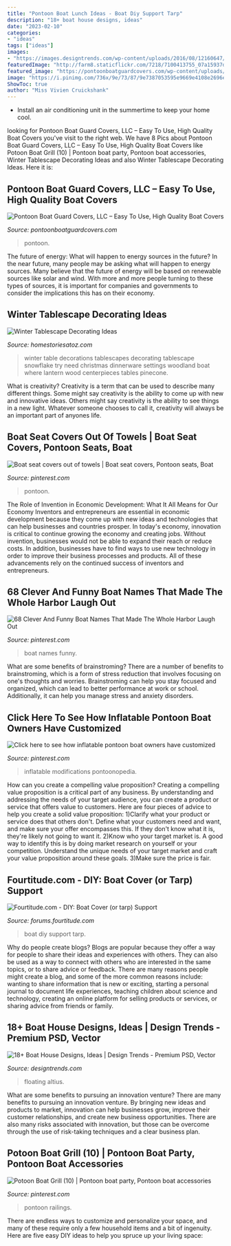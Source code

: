 ```yaml
---
title: "Pontoon Boat Lunch Ideas - Boat Diy Support Tarp"
description: "18+ boat house designs, ideas"
date: "2023-02-10"
categories:
- "ideas"
tags: ["ideas"]
images:
- "https://images.designtrends.com/wp-content/uploads/2016/08/12160647/Floating-Boat-House-Design.jpg"
featuredImage: "http://farm8.staticflickr.com/7218/7100413755_07a15937d4_b.jpg"
featured_image: "https://pontoonboatguardcovers.com/wp-content/uploads/2020/09/easy-to-use-boat-guard-cover-marietta-2-1024x575.jpg"
image: "https://i.pinimg.com/736x/9e/73/87/9e7387053595e9669e4108e2696e2e33.jpg"
ShowToc: true
author: "Miss Vivien Cruickshank"
---
```



- Install an air conditioning unit in the summertime to keep your home cool.

	

		
looking for Pontoon Boat Guard Covers, LLC – Easy To Use, High Quality Boat Covers you've visit to the right web. We have 8 Pics about Pontoon Boat Guard Covers, LLC – Easy To Use, High Quality Boat Covers like Potoon Boat Grill (10) | Pontoon boat party, Pontoon boat accessories, Winter Tablescape Decorating Ideas and also Winter Tablescape Decorating Ideas. Here it is:
		
    
## Pontoon Boat Guard Covers, LLC – Easy To Use, High Quality Boat Covers

<img loading=lazy src="https://pontoonboatguardcovers.com/wp-content/uploads/2020/09/easy-to-use-boat-guard-cover-marietta-2-1024x575.jpg" onerror="this.onerror=null;this.src='https://tse3.mm.bing.net/th?id=OIP.2uvDx4PwtNKxoxzcNwLVUQHaEK&amp;pid=15.1';" alt="Pontoon Boat Guard Covers, LLC – Easy To Use, High Quality Boat Covers">

_Source: pontoonboatguardcovers.com_

>pontoon. 

	

The future of energy: What will happen to energy sources in the future?
In the near future, many people may be asking what will happen to energy sources. Many believe that the future of energy will be based on renewable sources like solar and wind. With more and more people turning to these types of sources, it is important for companies and governments to consider the implications this has on their economy.

    
## Winter Tablescape Decorating Ideas

<img loading=lazy src="http://www.homestoriesatoz.com/wp-content/uploads/2016/01/winter-table-ideas-587x881.jpg" onerror="this.onerror=null;this.src='https://tse4.mm.bing.net/th?id=OIP.MPsysm_1jAusS3wQrAWyRgHaLH&amp;pid=15.1';" alt="Winter Tablescape Decorating Ideas">

_Source: homestoriesatoz.com_

>winter table decorations tablescapes decorating tablescape snowflake try need christmas dinnerware settings woodland boat where lantern wood centerpieces tables pinecone. 

	

What is creativity?
Creativity is a term that can be used to describe many different things. Some might say creativity is the ability to come up with new and innovative ideas. Others might say creativity is the ability to see things in a new light. Whatever someone chooses to call it, creativity will always be an important part of anyones life.

    
## Boat Seat Covers Out Of Towels | Boat Seat Covers, Pontoon Seats, Boat

<img loading=lazy src="https://i.pinimg.com/736x/fa/93/7a/fa937afed26dda9dee502cc03adbef21.jpg" onerror="this.onerror=null;this.src='https://tse2.mm.bing.net/th?id=OIP.QeD_BjPTyEo7nR2qqgynPgHaHa&amp;pid=15.1';" alt="Boat seat covers out of towels | Boat seat covers, Pontoon seats, Boat">

_Source: pinterest.com_

>pontoon. 

	

The Role of Invention in Economic Development: What It All Means for Our Economy
Inventors and entrepreneurs are essential in economic development because they come up with new ideas and technologies that can help businesses and countries prosper. In today's economy, innovation is critical to continue growing the economy and creating jobs. Without invention, businesses would not be able to expand their reach or reduce costs. In addition, businesses have to find ways to use new technology in order to improve their business processes and products. All of these advancements rely on the continued success of inventors and entrepreneurs.

    
## 68 Clever And Funny Boat Names That Made The Whole Harbor Laugh Out

<img loading=lazy src="https://i.pinimg.com/736x/be/1d/a4/be1da4d38e0d6e1690783ac42315c9ec.jpg" onerror="this.onerror=null;this.src='https://tse1.mm.bing.net/th?id=OIP.RvJO44U5Ft7kJYHhJvHOkQHaLH&amp;pid=15.1';" alt="68 Clever And Funny Boat Names That Made The Whole Harbor Laugh Out">

_Source: pinterest.com_

>boat names funny. 

	

What are some benefits of brainstroming?
There are a number of benefits to brainstroming, which is a form of stress reduction that involves focusing on one's thoughts and worries. Brainstroming can help you stay focused and organized, which can lead to better performance at work or school. Additionally, it can help you manage stress and anxiety disorders.

    
## Click Here To See How Inflatable Pontoon Boat Owners Have Customized

<img loading=lazy src="https://i.pinimg.com/736x/9e/73/87/9e7387053595e9669e4108e2696e2e33.jpg" onerror="this.onerror=null;this.src='https://tse4.mm.bing.net/th?id=OIP.iOHxO1LGzXi5C9L9RmIH8QHaFA&amp;pid=15.1';" alt="Click here to see how inflatable pontoon boat owners have customized">

_Source: pinterest.com_

>inflatable modifications pontoonopedia. 

	

How can you create a compelling value proposition?
Creating a compelling value proposition is a critical part of any business. By understanding and addressing the needs of your target audience, you can create a product or service that offers value to customers. Here are four pieces of advice to help you create a solid value proposition:
1)Clarify what your product or service does that others don't. Define what your customers need and want, and make sure your offer encompasses this. If they don't know what it is, they're likely not going to want it.
2)Know who your target market is. A good way to identify this is by doing market research on yourself or your competition. Understand the unique needs of your target market and craft your value proposition around these goals.
3)Make sure the price is fair.

    
## Fourtitude.com - DIY: Boat Cover (or Tarp) Support

<img loading=lazy src="http://farm8.staticflickr.com/7218/7100413755_07a15937d4_b.jpg" onerror="this.onerror=null;this.src='https://tse3.mm.bing.net/th?id=OIP.0T0g5M4BXlr-3mjN1HuedAHaJ6&amp;pid=15.1';" alt="Fourtitude.com - DIY: Boat Cover (or tarp) Support">

_Source: forums.fourtitude.com_

>boat diy support tarp. 

	

Why do people create blogs?
Blogs are popular because they offer a way for people to share their ideas and experiences with others. They can also be used as a way to connect with others who are interested in the same topics, or to share advice or feedback. There are many reasons people might create a blog, and some of the more common reasons include: wanting to share information that is new or exciting, starting a personal journal to document life experiences, teaching children about science and technology, creating an online platform for selling products or services, or sharing advice from friends or family.

    
## 18+ Boat House Designs, Ideas | Design Trends - Premium PSD, Vector

<img loading=lazy src="https://images.designtrends.com/wp-content/uploads/2016/08/12160647/Floating-Boat-House-Design.jpg" onerror="this.onerror=null;this.src='https://tse3.mm.bing.net/th?id=OIP.66zGfOd989mW_mdJ8KfM0QHaJ4&amp;pid=15.1';" alt="18+ Boat House Designs, Ideas | Design Trends - Premium PSD, Vector">

_Source: designtrends.com_

>floating altius. 

	

What are some benefits to pursuing an innovation venture?
There are many benefits to pursuing an innovation venture. By bringing new ideas and products to market, innovation can help businesses grow, improve their customer relationships, and create new business opportunities. There are also many risks associated with innovation, but those can be overcome through the use of risk-taking techniques and a clear business plan.

    
## Potoon Boat Grill (10) | Pontoon Boat Party, Pontoon Boat Accessories

<img loading=lazy src="https://i.pinimg.com/736x/44/43/45/4443456c313f56e479b8f9bd0e05114b.jpg" onerror="this.onerror=null;this.src='https://tse4.mm.bing.net/th?id=OIP.FoXjJJhMW-herbHw3Pz_uwHaGC&amp;pid=15.1';" alt="Potoon Boat Grill (10) | Pontoon boat party, Pontoon boat accessories">

_Source: pinterest.com_

>pontoon railings. 

	

There are endless ways to customize and personalize your space, and many of these require only a few household items and a bit of ingenuity. Here are five easy DIY ideas to help you spruce up your living space: 

